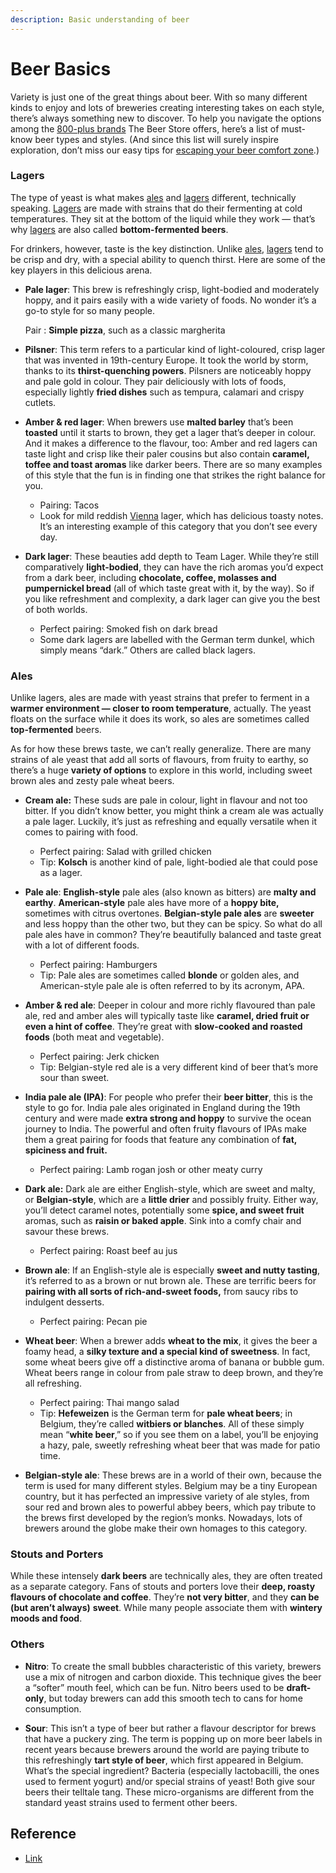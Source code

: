 ```yaml
---
description: Basic understanding of beer
---
```


# Beer Basics

Variety is just one of the great things about beer. With so many different kinds to enjoy and lots of breweries creating interesting takes on each style, there’s always something new to discover. To help you navigate the options among the [800-plus brands](https://www.thebeerstore.ca/beers) The Beer Store offers, here’s a list of must-know beer types and styles. (And since this list will surely inspire exploration, don’t miss our easy tips for [escaping your beer comfort zone](https://www.thebeerstore.ca/articles/6-fun-ways-to-get-out-of-your-beer-comfort-zone/).)



### Lagers

The type of yeast is what makes [ales](https://www.thebeerstore.ca/beers/?type[]=178) and [lagers](https://www.thebeerstore.ca/beers/?type[]=169&lager_one) different, technically speaking. [Lagers](https://www.thebeerstore.ca/beers/?type[]=169&lager_two) are made with strains that do their fermenting at cold temperatures. They sit at the bottom of the liquid while they work — that’s why [lagers](https://www.thebeerstore.ca/beers/?type[]=169&lager_three) are also called **bottom-fermented beers**.

For drinkers, however, taste is the key distinction. Unlike [ales](https://www.thebeerstore.ca/beers/?type[]=178&ale_one), [lagers](https://www.thebeerstore.ca/beers/?type[]=169) tend to be crisp and dry, with a special ability to quench thirst. Here are some of the key players in this delicious arena.



- **Pale lager**: This brew is refreshingly crisp, light-bodied and moderately hoppy, and it pairs easily with a wide variety of foods. No wonder it’s a go-to style for so many people.

  Pair : **Simple pizza**, such as a classic margherita

- **Pilsner**:  This term refers to a particular kind of light-coloured, crisp lager that was invented in 19th-century Europe. It took the world by storm, thanks to its **thirst-quenching powers**. Pilsners are noticeably hoppy and pale gold in colour. They pair deliciously with lots of foods, especially lightly **fried dishes** such as tempura, calamari and crispy cutlets.

- **Amber & red lager**:  When brewers use **malted barley** that’s been **toasted** until it starts to brown, they get a lager that’s deeper in colour. And it makes a difference to the flavour, too: Amber and red lagers can taste light and crisp like their paler cousins but also contain **caramel, toffee and toast aromas** like darker beers. There are so many examples of this style that the fun is in finding one that strikes the right balance for you.

  - Pairing: Tacos
  - Look for mild reddish [Vienna](https://www.thebeerstore.ca/beers/?search_type=beer_page&searchval=Vienna) lager, which has delicious toasty notes. It’s an interesting example of this category that you don’t see every day.

- **Dark lager**: These beauties add depth to Team Lager. While they’re still comparatively **light-bodied**, they can have the rich aromas you’d expect from a dark beer, including **chocolate, coffee, molasses and pumpernickel bread** (all of which taste great with it, by the way). So if you like refreshment and complexity, a dark lager can give you the best of both worlds.

  - Perfect pairing: Smoked fish on dark bread
  - Some dark lagers are labelled with the German term dunkel, which simply means “dark.” Others are called black lagers.



### Ales

Unlike lagers, ales are made with yeast strains that prefer to ferment in a **warmer environment — closer to room temperature**, actually. The yeast floats on the surface while it does its work, so ales are sometimes called **top-fermented** beers.

As for how these brews taste, we can’t really generalize. There are many strains of ale yeast that add all sorts of flavours, from fruity to earthy, so there’s a huge **variety of options** to explore in this world, including sweet brown ales and zesty pale wheat beers. 



- **Cream ale:** These suds are pale in colour, light in flavour and not too bitter. If you didn’t know better, you might think a cream ale was actually a pale lager. Luckily, it’s just as refreshing and equally versatile when it comes to pairing with food.
  - Perfect pairing: Salad with grilled chicken
  - Tip: **Kolsch** is another kind of pale, light-bodied ale that could pose as a lager.

- **Pale ale**: **English-style** pale ales (also known as bitters) are **malty and earthy**. **American-style** pale ales have more of a **hoppy bite,** sometimes with citrus overtones. **Belgian-style pale ales** are **sweeter** and less hoppy than the other two, but they can be spicy. So what do all pale ales have in common? They’re beautifully balanced and taste great with a lot of different foods.
  - Perfect pairing: Hamburgers
  - Tip: Pale ales are sometimes called **blonde** or golden ales, and American-style pale ale is often referred to by its acronym, APA.
- **Amber & red ale**: Deeper in colour and more richly flavoured than pale ale, red and amber ales will typically taste like **caramel, dried fruit or even a hint of coffee**. They’re great with **slow-cooked and roasted foods** (both meat and vegetable).
  - Perfect pairing: Jerk chicken
  - Tip: Belgian-style red ale is a very different kind of beer that’s more sour than sweet.
- **India pale ale (IPA)**: For people who prefer their **beer bitter**, this is the style to go for. India pale ales originated in England during the 19th century and were made **extra strong and hoppy** to survive the ocean journey to India. The powerful and often fruity flavours of IPAs make them a great pairing for foods that feature any combination of **fat, spiciness and fruit.**
  - Perfect pairing: Lamb rogan josh or other meaty curry
- **Dark ale:** Dark ale are either English-style, which are sweet and malty, or **Belgian-style**, which are a **little drier** and possibly fruity. Either way, you’ll detect caramel notes, potentially some **spice, and sweet fruit** aromas, such as **raisin or baked apple**. Sink into a comfy chair and savour these brews.
  - Perfect pairing: Roast beef au jus
- **Brown ale**: If an English-style ale is especially **sweet and nutty tasting**, it’s referred to as a brown or nut brown ale. These are terrific beers for **pairing with all sorts of rich-and-sweet foods,** from saucy ribs to indulgent desserts.
  - Perfect pairing: Pecan pie
- **Wheat beer**: When a brewer adds **wheat to the mix**, it gives the beer a foamy head, a **silky texture and a special kind of sweetness**. In fact, some wheat beers give off a distinctive aroma of banana or bubble gum. Wheat beers range in colour from pale straw to deep brown, and they’re all refreshing.
  - Perfect pairing: Thai mango salad
  - Tip: **Hefeweizen** is the German term for **pale wheat beers**; in Belgium, they’re called **witbiers or blanches**. All of these simply mean “**white beer**,” so if you see them on a label, you’ll be enjoying a hazy, pale, sweetly refreshing wheat beer that was made for patio time.
- **Belgian-style ale**: These brews are in a world of their own, because the term is used for many different styles. Belgium may be a tiny European country, but it has perfected an impressive variety of ale styles, from sour red and brown ales to powerful abbey beers, which pay tribute to the brews first developed by the region’s monks. Nowadays, lots of brewers around the globe make their own homages to this category.



### Stouts and Porters

While these intensely **dark beers** are technically ales, they are often treated as a separate category. Fans of stouts and porters love their **deep, roasty flavours of chocolate and coffee**. They’re **not very bitter**, and they **can be (but aren’t always)** **sweet**. While many people associate them with **wintery moods and food**.





### Others

- **Nitro**: To create the small bubbles characteristic of this variety, brewers use a mix of nitrogen and carbon dioxide. This technique gives the beer a “softer” mouth feel, which can be fun. Nitro beers used to be **draft-only**, but today brewers can add this smooth tech to cans for home consumption.

- **Sour**: This isn’t a type of beer but rather a flavour descriptor for brews that have a puckery zing. The term is popping up on more beer labels in recent years because brewers around the world are paying tribute to this refreshingly **tart style of beer**, which first appeared in Belgium. What’s the special ingredient? Bacteria (especially lactobacilli, the ones used to ferment yogurt) and/or special strains of yeast! Both give sour beers their telltale tang. These micro-organisms are different from the standard yeast strains used to ferment other beers.

  





## Reference

- [Link](https://www.thebeerstore.ca/articles/beer-types-and-styles/)
